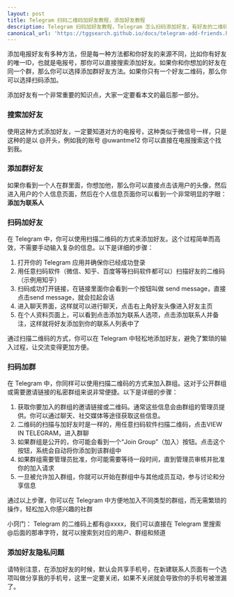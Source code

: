 ```yaml
---
layout: post
title: Telegram 扫码二维码加好友教程，添加好友教程
description: Telegram 扫码加好友教程，Telegram 怎么扫码添加好友，有好友的二维码怎么扫码加好友，有群的二维码怎么扫码加群的各种解决方案，其次加好友如何避免安全隐私泄漏风险
canonical_url: 'https://tggsearch.github.io/docs/telegram-add-friends.html'
---
```

添加电报好友有多种方法，但是每一种方法都和你好友的来源不同，比如你有好友的唯一ID，也就是电报号，那你可以直接搜索添加好友。如果你和你想加的好友在同一个群，那么你可以选择添加群好友方法。如果你只有一个好友二维码，那么你可以选择扫码添加。

添加好友有一个非常重要的知识点，大家一定要看本文的最后那一部分。

### 搜索加好友
使用这种方式添加好友，一定要知道对方的电报号，这种类似于微信号一样，只是这种的是以 @开头，例如我的账号 @uwantme12 你可以直接在电报搜索这个找到我。

### 添加群好友
如果你看到一个人在群里面，你想加他，那么你可以直接点击该用户的头像，然后进入用户的个人信息页面，然后在个人信息页面你可以看到一个非常明显的字眼：<b>添加为联系人</b>

### 扫码加好友
在 Telegram 中，你可以使用扫描二维码的方式来添加好友。这个过程简单而高效，不需要手动输入复杂的信息。以下是详细的步骤：

1. 打开你的 Telegram 应用并确保你已经成功登录
2. 用任意扫码软件（微信、知乎、百度等等扫码软件都可以）扫描好友的二维码（示例用知乎）
3. 扫码成功打开链接，在链接里面你会看到一个按钮叫做 send message，直接点击send message，就会拉起会话
4. 进入聊天界面，这样就可以进行聊天，点击右上角好友头像进入好友主页
5. 在个人资料页面上，可以看到点击添加为联系人选项，点击添加联系人并备注，这样就将好友添加到你的联系人列表中了

通过扫描二维码的方式，你可以在 Telegram 中轻松地添加好友，避免了繁琐的输入过程，让交流变得更加方便。

### 扫码加群
在 Telegram 中，你同样可以使用扫描二维码的方式来加入群组。这对于公开群组或需要邀请链接的私密群组来说非常便捷。以下是详细的步骤：

1. 获取你要加入的群组的邀请链接或二维码。通常这些信息会由群组的管理员提供。你可以通过聊天、社交媒体等途径获取这些信息。
2. 二维码的扫描与加好友时是一样的，用任意扫码软件扫描二维码，点击VIEW IN TELEGRAM，进入群聊
3. 如果群组是公开的，你可能会看到一个“Join Group”（加入）按钮。点击这个按钮，系统会自动将你添加到该群组中
4. 如果群组需要管理员批准，你可能需要等待一段时间，直到管理员审核并批准你的加入请求
5.  一旦被允许加入群组，你就可以开始在群组中与其他成员互动，参与讨论和分享信息

通过以上步骤，你可以在 Telegram 中方便地加入不同类型的群组，而无需繁琐的操作，轻松加入你感兴趣的社群

小窍门：  Telegram 的二维码上都有@xxxx，我们可以直接在 Telegram 里搜索@后面的那串字符，就可以搜索到对应的用户、群组和频道

### 添加好友隐私问题
请特别注意，在添加好友的时候，默认会共享手机号，在新建联系人页面有一个选项叫做分享我的手机号，这里一定要关闭，如果不关闭就会导致你的手机号被泄漏了。

